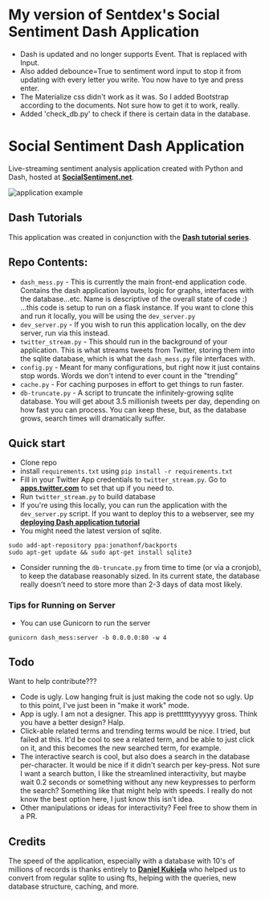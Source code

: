 # My version of Sentdex's Social Sentiment Dash Application
- Dash is updated and no longer supports Event. That is replaced with Input.
- Also added debounce=True to sentiment word input to stop it from updating with every letter you write. You now have to tye and press enter.
- The Materialize css didn't work as it was. So I added Bootstrap according to the documents. Not sure how to get it to work, really.
- Added 'check_db.py' to check if there is certain data in the database.

# Social Sentiment Dash Application
Live-streaming sentiment analysis application created with Python and Dash, hosted at [**SocialSentiment.net**](http://socialsentiment.net/).

![application example](https://pythonprogramming.net/static/images/dash/dashapplication.jpg)

## Dash Tutorials
This application was created in conjunction with the [**Dash tutorial series**](https://pythonprogramming.net/data-visualization-application-dash-python-tutorial-introduction/).

## Repo Contents: 
- `dash_mess.py` - This is currently the main front-end application code. Contains the dash application layouts, logic for graphs, interfaces with the database...etc. Name is descriptive of the overall state of code :) ...this code is setup to run on a flask instance. If you want to clone this and run it locally, you will be using the `dev_server.py`
- `dev_server.py` - If you wish to run this application locally, on the dev server, run via this instead.
- `twitter_stream.py` - This should run in the background of your application. This is what streams tweets from Twitter, storing them into the sqlite database, which is what the `dash_mess.py` file interfaces with. 
- `config.py` - Meant for many configurations, but right now it just contains stop words. Words we don't intend to ever count in the "trending"
- `cache.py` -  For caching purposes in effort to get things to run faster. 
- `db-truncate.py` - A script to truncate the infinitely-growing sqlite database. You will get about 3.5 millionish tweets per day, depending on how fast you can process. You can keep these, but, as the database grows, search times will dramatically suffer. 

## Quick start

- Clone repo
- install `requirements.txt` using `pip install -r requirements.txt`
- Fill in your Twitter App credentials to `twitter_stream.py`. Go to [**apps.twitter.com**](https://apps.twitter.com/) to set that up if you need to.
- Run `twitter_stream.py` to build database
- If you're using this locally, you can run the application with the `dev_server.py` script. If you want to deploy this to a webserver, see my [**deploying Dash application tutorial**](https://pythonprogramming.net/deploy-vps-dash-data-visualization/)
- You might need the latest version of sqlite. 
```
sudo add-apt-repository ppa:jonathonf/backports
sudo apt-get update && sudo apt-get install sqlite3
```
- Consider running the `db-truncate.py` from time to time (or via a cronjob), to keep the database reasonably sized. In its current state, the database really doesn't need to store more than 2-3 days of data most likely. 

### Tips for Running on Server
- You can use Gunicorn to run the server
```
gunicorn dash_mess:server -b 0.0.0.0:80 -w 4
```


## Todo

Want to help contribute???

- Code is ugly. Low hanging fruit is just making the code not so ugly. Up to this point, I've just been in "make it work" mode.
- App is ugly. I am not a designer. This app is prettttttyyyyyy gross. Think you have a better design? Halp. 
- Click-able related terms and trending terms would be nice. I tried, but failed at this. It'd be cool to see a related term, and be able to just click on it, and this becomes the new searched term, for example.
- The interactive search is cool, but also does a search in the database per-character. It would be nice if it didn't search per key-press. Not sure I want a search button, I like the streamlined interactivity, but maybe wait 0.2 seconds or something without any new keypresses to perform the search? Something like that might help with speeds. I really do not know the best option here, I just know this isn't idea.
- Other manipulations or ideas for interactivity? Feel free to show them in a PR.

## Credits

The speed of the application, especially with a database with 10's of millions of records is thanks entirely to [**Daniel Kukiela**](https://github.com/daniel-kukiela/) who helped us to convert from regular sqlite to using fts, helping with the queries, new database structure, caching, and more.
